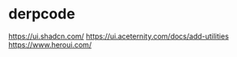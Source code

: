 # derpcode

https://ui.shadcn.com/
https://ui.aceternity.com/docs/add-utilities
https://www.heroui.com/
